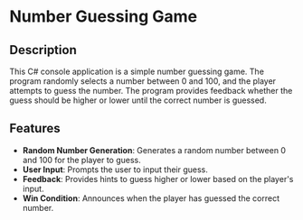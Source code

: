 # Number Guessing Game

## Description

This C# console application is a simple number guessing game. The program randomly selects a number between 0 and 100, and the player attempts to guess the number. The program provides feedback whether the guess should be higher or lower until the correct number is guessed.

## Features

- **Random Number Generation**: Generates a random number between 0 and 100 for the player to guess.
- **User Input**: Prompts the user to input their guess.
- **Feedback**: Provides hints to guess higher or lower based on the player's input.
- **Win Condition**: Announces when the player has guessed the correct number.
